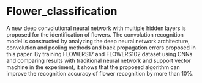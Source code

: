 # Flower_classification

A new deep convolutional neural network with multiple hidden layers is proposed for the identification of flowers. The convolution recognition model is constructed by analyzing the deep neural network architecture, convolution and pooling methods and back propagation errors proposed in this paper. By training FLOWERS17 and FLOWERS102 dataset using CNNs and comparing results with traditional neural network and support vector machine in the experiment, it shows that the proposed algorithm can improve the recognition accuracy of flower recognition by more than 10%. 
